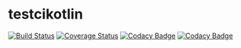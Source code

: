 # testcikotlin

[![Build Status](https://travis-ci.org/ArnaudFlaesch/testcikotlin.svg?branch=master)](https://travis-ci.org/ArnaudFlaesch/testcikotlin)
[![Coverage Status](https://coveralls.io/repos/github/ArnaudFlaesch/testcikotlin/badge.svg?branch=master)](https://coveralls.io/github/ArnaudFlaesch/testcikotlin?branch=master)
[![Codacy Badge](https://api.codacy.com/project/badge/Grade/433684d76a054b55a37ed65e15e66887)](https://www.codacy.com/app/arnaudflaesch/testcikotlin?utm_source=github.com&amp;utm_medium=referral&amp;utm_content=ArnaudFlaesch/testcikotlin&amp;utm_campaign=Badge_Grade)
[![Codacy Badge](https://api.codacy.com/project/badge/Coverage/433684d76a054b55a37ed65e15e66887)](https://www.codacy.com/app/arnaudflaesch/testcikotlin?utm_source=github.com&amp;utm_medium=referral&amp;utm_content=ArnaudFlaesch/testcikotlin&amp;utm_campaign=Badge_Coverage)
